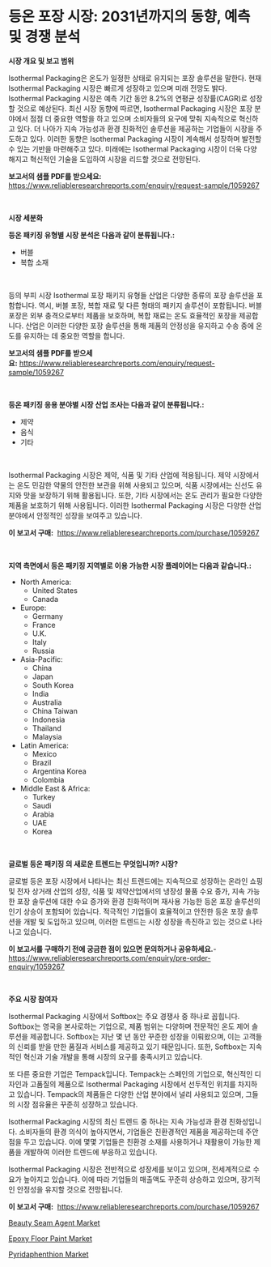 <p><h1>등온 포장 시장: 2031년까지의 동향, 예측 및 경쟁 분석</h1></p><p><strong>시장 개요 및 보고 범위</strong></p>
<p><p>Isothermal Packaging은 온도가 일정한 상태로 유지되는 포장 솔루션을 말한다. 현재 Isothermal Packaging 시장은 빠르게 성장하고 있으며 미래 전망도 밝다. Isothermal Packaging 시장은 예측 기간 동안 8.2%의 연평균 성장률(CAGR)로 성장할 것으로 예상된다. 최신 시장 동향에 따르면, Isothermal Packaging 시장은 포장 분야에서 점점 더 중요한 역할을 하고 있으며 소비자들의 요구에 맞춰 지속적으로 혁신하고 있다. 더 나아가 지속 가능성과 환경 친화적인 솔루션을 제공하는 기업들이 시장을 주도하고 있다. 이러한 동향은 Isothermal Packaging 시장이 계속해서 성장하며 발전할 수 있는 기반을 마련해주고 있다. 미래에는 Isothermal Packaging 시장이 더욱 다양해지고 혁신적인 기술을 도입하여 시장을 리드할 것으로 전망된다.</p></p>
<p><strong>보고서의 샘플 PDF를 받으세요:</strong> <a href="https://www.reliableresearchreports.com/enquiry/request-sample/1059267">https://www.reliableresearchreports.com/enquiry/request-sample/1059267</a></p>
<p>&nbsp;</p>
<p><strong>시장 세분화</strong></p>
<p><strong>등온 패키징 유형별 시장 분석은 다음과 같이 분류됩니다.:</strong></p>
<p><ul><li>버블</li><li>복합 소재</li></ul></p>
<p>&nbsp;</p>
<p><p>등의 부피 시장 Isothermal 포장 패키지 유형들 산업은 다양한 종류의 포장 솔루션을 포함합니다. 역시, 버블 포장, 복합 재료 및 다른 형태의 패키지 솔루션이 포함됩니다. 버블 포장은 외부 충격으로부터 제품을 보호하며, 복합 재료는 온도 효율적인 포장을 제공합니다. 산업은 이러한 다양한 포장 솔루션을 통해 제품의 안정성을 유지하고 수송 중에 온도를 유지하는 데 중요한 역할을 합니다.</p></p>
<p><strong>보고서의 샘플 PDF를 받으세요:</strong>&nbsp;<a href="https://www.reliableresearchreports.com/enquiry/request-sample/1059267">https://www.reliableresearchreports.com/enquiry/request-sample/1059267</a></p>
<p>&nbsp;</p>
<p><strong> 등온 패키징 응용 분야별 시장 산업 조사는 다음과 같이 분류됩니다.:</strong></p>
<p><ul><li>제약</li><li>음식</li><li>기타</li></ul></p>
<p>&nbsp;</p>
<p><p>Isothermal Packaging 시장은 제약, 식품 및 기타 산업에 적용됩니다. 제약 시장에서는 온도 민감한 약물의 안전한 보관을 위해 사용되고 있으며, 식품 시장에서는 신선도 유지와 맛을 보장하기 위해 활용됩니다. 또한, 기타 시장에서는 온도 관리가 필요한 다양한 제품을 보호하기 위해 사용됩니다. 이러한 Isothermal Packaging 시장은 다양한 산업 분야에서 안정적인 성장을 보여주고 있습니다.</p></p>
<p><strong>이 보고서 구매:</strong>&nbsp; <a href="https://www.reliableresearchreports.com/purchase/1059267">https://www.reliableresearchreports.com/purchase/1059267</a></p>
<p>&nbsp;</p>
<p><strong>지역 측면에서 등온 패키징 지역별로 이용 가능한 시장 플레이어는 다음과 같습니다.:</strong></p>
<p><ul>
    <li>
        North America:
        <ul>
            <li>United States</li>
            <li>Canada</li>
        </ul>
    </li>
    <li>
        Europe:
        <ul>
            <li>Germany</li>
            <li>France</li>
            <li>U.K.</li>
            <li>Italy</li>
            <li>Russia</li>
        </ul>
    </li>
    <li>
        Asia-Pacific:
        <ul>
            <li>China</li>
            <li>Japan</li>
            <li>South Korea</li>
            <li>India</li>
            <li>Australia</li>
            <li>China Taiwan</li>
            <li>Indonesia</li>
            <li>Thailand</li>
            <li>Malaysia</li>
        </ul>
    </li>
    <li>
        Latin America:
        <ul>
            <li>Mexico</li>
            <li>Brazil</li>
            <li>Argentina Korea</li>
            <li>Colombia</li>
        </ul>
    </li>
    <li>
        Middle East & Africa:
        <ul>
            <li>Turkey</li>
            <li>Saudi</li>
            <li>Arabia</li>
            <li>UAE</li>
            <li>Korea</li>
        </ul>
    </li>
    </ul></p>
<p>&nbsp;</p>
<p><strong>글로벌 등온 패키징 의 새로운 트렌드는 무엇입니까? 시장?</strong></p>
<p><p>글로벌 등온 포장 시장에서 나타나는 최신 트렌드에는 지속적으로 성장하는 온라인 쇼핑 및 전자 상거래 산업의 성장, 식품 및 제약산업에서의 냉장성 물품 수요 증가, 지속 가능한 포장 솔루션에 대한 수요 증가와 환경 친화적이며 재사용 가능한 등온 포장 솔루션의 인기 상승이 포함되어 있습니다. 적극적인 기업들이 효율적이고 안전한 등온 포장 솔루션을 개발 및 도입하고 있으며, 이러한 트렌드는 시장 성장을 촉진하고 있는 것으로 나타나고 있습니다.</p></p>
<p><strong>이 보고서를 구매하기 전에 궁금한 점이 있으면 문의하거나 공유하세요.</strong>- <a href="https://www.reliableresearchreports.com/enquiry/pre-order-enquiry/1059267">https://www.reliableresearchreports.com/enquiry/pre-order-enquiry/1059267</a></p>
<p>&nbsp;</p>
<p><strong>주요 시장 참여자</strong></p>
<p><p>Isothermal Packaging 시장에서 Softbox는 주요 경쟁사 중 하나로 꼽힙니다. Softbox는 영국을 본사로하는 기업으로, 제품 범위는 다양하며 전문적인 온도 제어 솔루션을 제공합니다. Softbox는 지난 몇 년 동안 꾸준한 성장을 이뤄왔으며, 이는 고객들의 신뢰를 받을 만한 품질과 서비스를 제공하고 있기 때문입니다. 또한, Softbox는 지속적인 혁신과 기술 개발을 통해 시장의 요구를 충족시키고 있습니다.</p><p>또 다른 중요한 기업은 Tempack입니다. Tempack는 스페인의 기업으로, 혁신적인 디자인과 고품질의 제품으로 Isothermal Packaging 시장에서 선두적인 위치를 차지하고 있습니다. Tempack의 제품들은 다양한 산업 분야에서 널리 사용되고 있으며, 그들의 시장 점유율은 꾸준히 성장하고 있습니다.</p><p>Isothermal Packaging 시장의 최신 트렌드 중 하나는 지속 가능성과 환경 친화성입니다. 소비자들의 환경 의식이 높아지면서, 기업들은 친환경적인 제품을 제공하는데 주안점을 두고 있습니다. 이에 몇몇 기업들은 친환경 소재를 사용하거나 재활용이 가능한 제품을 개발하여 이러한 트렌드에 부응하고 있습니다.</p><p>Isothermal Packaging 시장은 전반적으로 성장세를 보이고 있으며, 전세계적으로 수요가 높아지고 있습니다. 이에 따라 기업들의 매출액도 꾸준히 상승하고 있으며, 장기적인 안정성을 유지할 것으로 전망됩니다.</p></p>
<p><strong>이 보고서 구매:</strong>&nbsp;&nbsp;<a href="https://www.reliableresearchreports.com/purchase/1059267">https://www.reliableresearchreports.com/purchase/1059267</a></p>
<p><p><a href="https://github.com/nicoletavirag/Market-Research-Report-List-2/blob/main/beauty-seam-agent-market.md">Beauty Seam Agent Market</a></p><p><a href="https://github.com/redneck06/Market-Research-Report-List-2/blob/main/epoxy-floor-paint-market.md">Epoxy Floor Paint Market</a></p><p><a href="https://github.com/peachesmcdowel1/Market-Research-Report-List-1/blob/main/pyridaphenthion-market.md">Pyridaphenthion Market</a></p></p>
